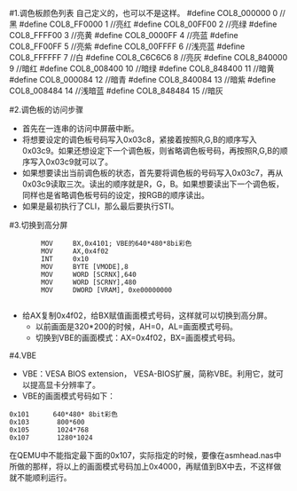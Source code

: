 #1.调色板颜色列表
	自己定义的，也可以不是这样。
	#define COL8_000000     0   //黑
	#define COL8_FF0000     1   //亮红
	#define COL8_00FF00     2   //亮绿
	#define COL8_FFFF00     3   //亮黄
	#define COL8_0000FF     4   //亮蓝
	#define COL8_FF00FF     5   //亮紫
	#define COL8_00FFFF     6   //浅亮蓝
	#define COL8_FFFFFF     7   //白
	#define COL8_C6C6C6     8   //亮灰
	#define COL8_840000     9   //暗红
	#define COL8_008400     10  //暗绿
	#define COL8_848400     11  //暗黄
	#define COL8_000084     12  //暗青
	#define COL8_840084     13  //暗紫
	#define COL8_008484     14  //浅暗蓝
	#define COL8_848484     15  //暗灰
	
#2.调色板的访问步骤
* 首先在一连串的访问中屏蔽中断。
* 将想要设定的调色板号码写入0x03c8，紧接着按照R,G,B的顺序写入0x03c9。如果还想设定下一个调色板，则省略调色板号码，再按照R,G,B的顺序写入0x03c9就可以了。
* 如果想要读出当前调色板的状态，首先要将调色板的号码写入0x03c7，再从0x03c9读取三次。读出的顺序就是R，G，B。如果想要读出下一个调色板，同样也是省略调色板号码的设定，按RGB的顺序读出。
* 如果是最初执行了CLI，那么最后要执行STI。

#3.切换到高分屏
```
        MOV     BX,0x4101; VBE的640*480*8bi彩色
        MOV     AX,0x4f02
        INT     0x10
        MOV     BYTE [VMODE],8
        MOV     WORD [SCRNX],640
        MOV     WORD [SCRNY],480
        MOV     DWORD [VRAM], 0xe00000000
   
```
* 给AX复制0x4f02，给BX赋值画面模式号码，这样就可以切换到高分屏。
	* 以前画面是320*200的时候，AH=0，AL=画面模式号码。
	* 切换到VBE的画面模式：AX=0x4f02，BX=画面模式号码。

#4.VBE
* VBE：VESA BIOS extension， VESA-BIOS扩展，简称VBE。利用它，就可以提高显卡分辨率了。
* VBE的画面模式号码如下： 

```
0x101      640*480* 8bit彩色
0x103       800*600
0x105       1024*768
0x107       1280*1024
```

在QEMU中不能指定最下面的0x107，实际指定的时候，要像在asmhead.nas中所做的那样，将以上的画面模式号码加上0x4000，再赋值到BX中去，不这样做就不能顺利运行。